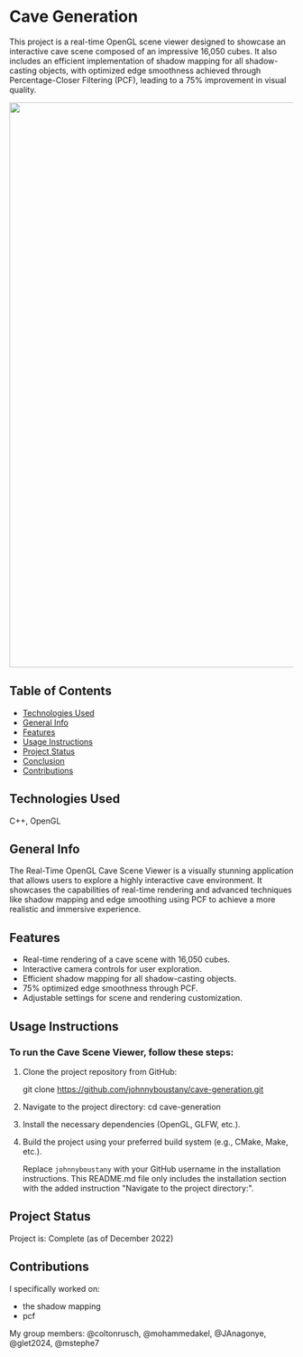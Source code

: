 # Cave Generation

This project is a real-time OpenGL scene viewer designed to showcase an interactive cave scene composed of an impressive 16,050 cubes. It also includes an efficient implementation of shadow mapping for all shadow-casting objects, with optimized edge smoothness achieved through Percentage-Closer Filtering (PCF), leading to a 75% improvement in visual quality.

<p align="center">
    <img src="./assets/typeically.png" alt="" width="1000">
</p>

## Table of Contents
* [Technologies Used](#technologies-used)
* [General Info](#general-info)
* [Features](#features)
* [Usage Instructions](#usage-instructions)
* [Project Status](#project-status)
* [Conclusion](#conclusion)
* [Contributions](#contributions)
<!-- * [License](#license) -->

## Technologies Used
C++, OpenGL

## General Info

The Real-Time OpenGL Cave Scene Viewer is a visually stunning application that allows users to explore a highly interactive cave environment. It showcases the capabilities of real-time rendering and advanced techniques like shadow mapping and edge smoothing using PCF to achieve a more realistic and immersive experience.

## Features

- Real-time rendering of a cave scene with 16,050 cubes.
- Interactive camera controls for user exploration.
- Efficient shadow mapping for all shadow-casting objects.
- 75% optimized edge smoothness through PCF.
- Adjustable settings for scene and rendering customization.

## Usage Instructions

### To run the Cave Scene Viewer, follow these steps:

1. Clone the project repository from GitHub:

    git clone https://github.com/johnnyboustany/cave-generation.git

2. Navigate to the project directory:
      cd cave-generation

3. Install the necessary dependencies (OpenGL, GLFW, etc.).
    

4. Build the project using your preferred build system (e.g., CMake, Make, etc.).

    Replace `johnnyboustany` with your GitHub username in the installation instructions. This README.md file only includes the installation section with the added instruction "Navigate to the project directory:".


## Project Status
Project is: Complete (as of December 2022)

## Contributions

 I specifically worked on:
- the shadow mapping
- pcf

My group members: @coltonrusch, @mohammedakel, @JAnagonye, @glet2024, @mstephe7
